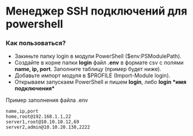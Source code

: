 # Менеджер SSH подключений для powershell
### Как пользоваться?
- Закиньте папку login в модули PowerShell ($env:PSModulePath).
- Создайте в корне папки **login** файл **.env** в формате csv с полями **name, ip, port**. Заполните таблицу (пример будет ниже).
- Добавьте импорт модуля в $PROFILE (Import-Module login).
- Открываем запускаем PowerShell и пишем **login**, либо **login \*имя подключения\***

Пример заполнения файла .env
```
name,ip,port
home,root@192.168.1.1,22
server1,root@10.10.10.12,69
server2,admin@10.10.20.130,2222
```